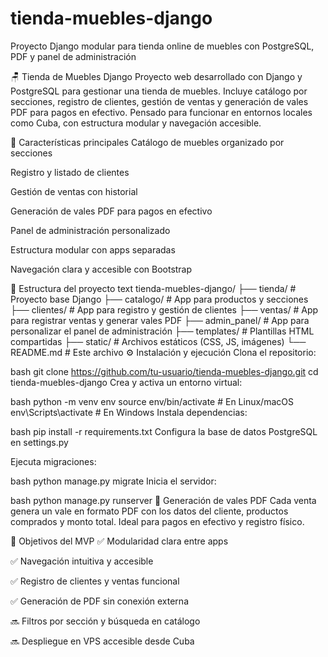 # tienda-muebles-django
Proyecto Django modular para tienda online de muebles con PostgreSQL, PDF y panel de administración

🪑 Tienda de Muebles Django
Proyecto web desarrollado con Django y PostgreSQL para gestionar una tienda de muebles. Incluye catálogo por secciones, registro de clientes, gestión de ventas y generación de vales PDF para pagos en efectivo. Pensado para funcionar en entornos locales como Cuba, con estructura modular y navegación accesible.

🚀 Características principales
Catálogo de muebles organizado por secciones

Registro y listado de clientes

Gestión de ventas con historial

Generación de vales PDF para pagos en efectivo

Panel de administración personalizado

Estructura modular con apps separadas

Navegación clara y accesible con Bootstrap

🧱 Estructura del proyecto
text
tienda-muebles-django/
├── tienda/               # Proyecto base Django
├── catalogo/             # App para productos y secciones
├── clientes/             # App para registro y gestión de clientes
├── ventas/               # App para registrar ventas y generar vales PDF
├── admin_panel/          # App para personalizar el panel de administración
├── templates/            # Plantillas HTML compartidas
├── static/               # Archivos estáticos (CSS, JS, imágenes)
└── README.md             # Este archivo
⚙️ Instalación y ejecución
Clona el repositorio:

bash
git clone https://github.com/tu-usuario/tienda-muebles-django.git
cd tienda-muebles-django
Crea y activa un entorno virtual:

bash
python -m venv env
source env/bin/activate  # En Linux/macOS
env\Scripts\activate     # En Windows
Instala dependencias:

bash
pip install -r requirements.txt
Configura la base de datos PostgreSQL en settings.py

Ejecuta migraciones:

bash
python manage.py migrate
Inicia el servidor:

bash
python manage.py runserver
📄 Generación de vales PDF
Cada venta genera un vale en formato PDF con los datos del cliente, productos comprados y monto total. Ideal para pagos en efectivo y registro físico.

📌 Objetivos del MVP
✅ Modularidad clara entre apps

✅ Navegación intuitiva y accesible

✅ Registro de clientes y ventas funcional

✅ Generación de PDF sin conexión externa

🔜 Filtros por sección y búsqueda en catálogo

🔜 Despliegue en VPS accesible desde Cuba